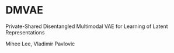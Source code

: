 # DMVAE
Private-Shared Disentangled Multimodal VAE for Learning of Latent Representations

Mihee Lee, Vladimir Pavlovic
